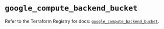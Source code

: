 # `google_compute_backend_bucket`

Refer to the Terraform Registry for docs: [`google_compute_backend_bucket`](https://registry.terraform.io/providers/hashicorp/google/6.31.0/docs/resources/compute_backend_bucket).
